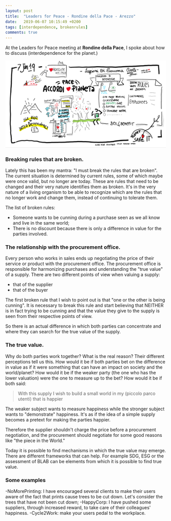 ```yaml
---
layout: post
title:  "Leaders for Peace - Rondine della Pace - Arezzo"
date:   2019-06-07 10:15:49 +0200
tags: [interdependence, brokenrules]
comments: true
---
```



At the Leaders for Peace meeting at **Rondine della Pace**, I spoke about how to discuss  (interdependence for  the planet.)

![The presentation](/assets/interdependence-agreements.png)


### Breaking rules that are broken.
Lately this has been my mantra: "I must break the rules that are broken". The current situation is determined by current rules, some of which maybe were once  valid, but no longer are today. These are rules that need to be changed and their very nature identifies them as broken. It's in the very nature of a living organism  to be able to recognize which are the rules that no longer work and change them, instead of continuing to tolerate them.

The list of broken rules:
- Someone wants to be cunning during a purchase seen as we all know and live in the same world;
- There is no discount because there is only a difference in value for the parties involved.

### The relationship with the procurement office.
Every person who works in sales ends up negotiating the price of their service or product with the procurement office. The procurement office is responsible for harmonizing purchases and understanding the "true value" of a supply. There are two different points of view when valuing a supply:
- that of the supplier
- that of the buyer


 The first broken rule that I wish to point out is that "one or the other is being cunning". It is necessary to break this rule and start believing that NEITHER   is in fact trying to be cunning and that the value they give to the supply is seen from their respective points of view.

 So there is an actual difference in which both parties can concentrate and where they can search for the true value of the supply.


### The true value.
Why do both parties work together? What is the real reason? Their different perceptions tell us this. How would it be if both parties bet on the difference in value as if it were something that can have an impact on society and the world/planet?
How would it be if the weaker party (the one who has the lower valuation) were the one to measure up to the bet? How would it be if both said:

> With this supply I wish to build a small world in my (piccolo parco utenti) that is happier

The weaker subject wants to measure happiness while the stronger subject wants to "demonstrate" happiness. It's as if the idea of a simple supply becomes a pretext for making the parties happier.

Therefore the supplier shouldn't charge the price before a procurement negotiation, and the procurement should negotiate for some good reasons like "the piece in the World."

Today it is possible to find mechanisms in which the true value may emerge. There are different frameworks that can help. For example SDG, ESG or the assessment of BLAB can be elements from which it is possible to find true value.

### Some examples
-NoMorePrinting: I have encouraged several clients to make their users aware of the fact that prints cause trees to be cut down. Let's consider the trees that have not been cut down;
-HappyCorp: I have pushed some suppliers, through increased reward, to take care of their colleagues' happiness.
-Cycle2Work: make your users pedal to the workplace.
